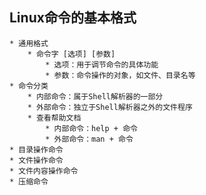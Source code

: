 ## Linux命令的基本格式
	* 通用格式
		* 命令字 [选项] [参数]
			* 选项：用于调节命令的具体功能
			* 参数：命令操作的对象，如文件、目录名等
	* 命令分类
		* 内部命令：属于Shell解析器的一部分
		* 外部命令：独立于Shell解析器之外的文件程序
		* 查看帮助文档
			* 内部命令：help + 命令
			* 外部命令：man + 命令
	* 目录操作命令
	* 文件操作命令
	* 文件内容操作命令
	* 压缩命令